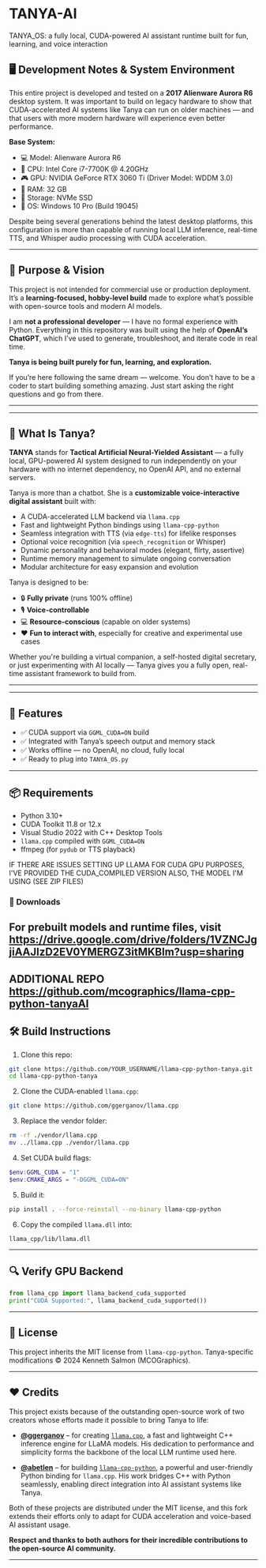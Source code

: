 # TANYA-AI
TANYA_OS: a fully local, CUDA-powered AI assistant runtime built for fun, learning, and voice interaction

## 🖥️ Development Notes & System Environment

This entire project is developed and tested on a **2017 Alienware Aurora R6** desktop system. It was important to build on legacy hardware to show that CUDA-accelerated AI systems like Tanya can run on older machines — and that users with more modern hardware will experience even better performance.

**Base System:**
- 💻 Model: Alienware Aurora R6
- 🧠 CPU: Intel Core i7-7700K @ 4.20GHz
- 🎮 GPU: NVIDIA GeForce RTX 3060 Ti (Driver Model: WDDM 3.0)
- 🧬 RAM: 32 GB
- 💾 Storage: NVMe SSD
- 🧱 OS: Windows 10 Pro (Build 19045)

Despite being several generations behind the latest desktop platforms, this configuration is more than capable of running local LLM inference, real-time TTS, and Whisper audio processing with CUDA acceleration.

---

## 🎯 Purpose & Vision

This project is not intended for commercial use or production deployment. It’s a **learning-focused, hobby-level build** made to explore what’s possible with open-source tools and modern AI models.

I am **not a professional developer** — I have no formal experience with Python. Everything in this repository was built using the help of **OpenAI’s ChatGPT**, which I’ve used to generate, troubleshoot, and iterate code in real time.

**Tanya is being built purely for fun, learning, and exploration.**

If you’re here following the same dream — welcome. You don’t have to be a coder to start building something amazing. Just start asking the right questions and go from there.

---

---

## 🧠 What Is Tanya?

**TANYA** stands for **Tactical Artificial Neural-Yielded Assistant** — a fully local, GPU-powered AI system designed to run independently on your hardware with no internet dependency, no OpenAI API, and no external servers.

Tanya is more than a chatbot. She is a **customizable voice-interactive digital assistant** built with:

- A CUDA-accelerated LLM backend via `llama.cpp`
- Fast and lightweight Python bindings using `llama-cpp-python`
- Seamless integration with TTS (via `edge-tts`) for lifelike responses
- Optional voice recognition (via `speech_recognition` or Whisper)
- Dynamic personality and behavioral modes (elegant, flirty, assertive)
- Runtime memory management to simulate ongoing conversation
- Modular architecture for easy expansion and evolution

Tanya is designed to be:
- 🔒 **Fully private** (runs 100% offline)
- 🎙️ **Voice-controllable**
- 💻 **Resource-conscious** (capable on older systems)
- ❤️ **Fun to interact with**, especially for creative and experimental use cases

Whether you're building a virtual companion, a self-hosted digital secretary, or just experimenting with AI locally — Tanya gives you a fully open, real-time assistant framework to build from.

---


---

## 🚀 Features

- ✅ CUDA support via `GGML_CUDA=ON` build
- ✅ Integrated with Tanya’s speech output and memory stack
- ✅ Works offline — no OpenAI, no cloud, fully local
- ✅ Ready to plug into `TANYA_OS.py`

---

## 📦 Requirements

- Python 3.10+
- CUDA Toolkit 11.8 or 12.x
- Visual Studio 2022 with C++ Desktop Tools
- `llama.cpp` compiled with `GGML_CUDA=ON`
- ffmpeg (for `pydub` or TTS playback)

IF THERE ARE ISSUES SETTING UP LLAMA FOR CUDA GPU PURPOSES, I'VE PROVIDED 
THE CUDA_COMPILED VERSION ALSO, THE MODEL I'M USING (SEE ZIP FILES) 

### 🔗 Downloads
For prebuilt models and runtime files, visit https://drive.google.com/drive/folders/1VZNCJgjiAAJIzD2EV0YMERGZ3itMKBlm?usp=sharing
---
###
ADDITIONAL REPO https://github.com/mcographics/llama-cpp-python-tanyaAI
---

## 🛠️ Build Instructions

1. Clone this repo:
```bash
git clone https://github.com/YOUR_USERNAME/llama-cpp-python-tanya.git
cd llama-cpp-python-tanya
```

2. Clone the CUDA-enabled `llama.cpp`:
```bash
git clone https://github.com/ggerganov/llama.cpp
```

3. Replace the vendor folder:
```bash
rm -rf ./vendor/llama.cpp
mv ../llama.cpp ./vendor/llama.cpp
```

4. Set CUDA build flags:
```powershell
$env:GGML_CUDA = "1"
$env:CMAKE_ARGS = "-DGGML_CUDA=ON"
```

5. Build it:
```bash
pip install . --force-reinstall --no-binary llama-cpp-python
```

6. Copy the compiled `llama.dll` into:
```
llama_cpp/lib/llama.dll
```

---

## 🔍 Verify GPU Backend

```python
from llama_cpp import llama_backend_cuda_supported
print("CUDA Supported:", llama_backend_cuda_supported())
```

---

## 📜 License

This project inherits the MIT license from `llama-cpp-python`. Tanya-specific modifications © 2024 Kenneth Salmon (MCOGraphics).

---

## ❤️ Credits

This project exists because of the outstanding open-source work of two creators whose efforts made it possible to bring Tanya to life:

- **[@ggerganov](https://github.com/ggerganov)** – for creating [`llama.cpp`](https://github.com/ggerganov/llama.cpp), a fast and lightweight C++ inference engine for LLaMA models. His dedication to performance and simplicity forms the backbone of the local LLM runtime used here.

- **[@abetlen](https://github.com/abetlen)** – for building [`llama-cpp-python`](https://github.com/abetlen/llama-cpp-python), a powerful and user-friendly Python binding for `llama.cpp`. His work bridges C++ with Python seamlessly, enabling direct integration into AI assistant systems like Tanya.

Both of these projects are distributed under the MIT license, and this fork extends their efforts only to adapt for CUDA acceleration and voice-based AI assistant usage.

**Respect and thanks to both authors for their incredible contributions to the open-source AI community.**

---
